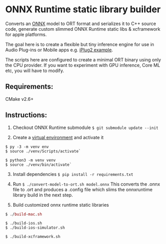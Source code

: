 # ONNX Runtime static library builder

Converts an [ONNX](https://onnx.ai) model to ORT format and serializes it to C++ source code, generate custom slimmed ONNX Runtime static libs & xcframework for apple platforms.

The goal here is to create a flexible but tiny inference engine for use in Audio Plug-ins or Mobile apps e.g. [iPlug2 example](https://github.com/olilarkin/iPlug2OnnxRuntime).

The scripts here are configured to create a minimal ORT binary using only the CPU provider. If you want to experiment with GPU inference, Core ML etc, you will have to modify.

## Requirements:

CMake v2.6+

## Instructions:

1. Checkout ONNX Runtime submodule `$ git submodule update --init`

2. Create a [virtual environment](https://packaging.python.org/tutorials/installing-packages/#creating-virtual-environments) and activate it

```windows (bash shell)
$ py -3 -m venv env
$ source ./venv/Scripts/activate`
```

```mac/linux
$ python3 -m venv venv
$ source ./venv/bin/activate`
```

3. Install dependencies `$ pip install -r requirements.txt`

4. Run `$ ./convert-model-to-ort.sh model.onnx`
This converts the .onnx file to .ort and produces a .config file which slims the onnxruntime library build in the next step.

5. Build customized onnx runtime static libraries

```mac
$ ./build-mac.sh
```

```ios
$ ./build-ios.sh
$ ./build-ios-simulator.sh
```

```xcframework build
$ ./build-xcframework.sh
```